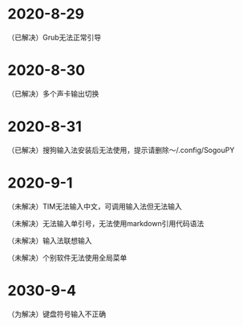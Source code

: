 # 2020-8-29

（已解决）Grub无法正常引导

# 2020-8-30

（已解决）多个声卡输出切换

# 2020-8-31

（已解决）搜狗输入法安装后无法使用，提示请删除～/.config/SogouPY

# 2020-9-1

（未解决）TIM无法输入中文，可调用输入法但无法输入

（未解决）无法输入单引号，无法使用markdown引用代码语法

（未解决）输入法联想输入

（未解决）个别软件无法使用全局菜单

# 2030-9-4

（为解决）键盘符号输入不正确